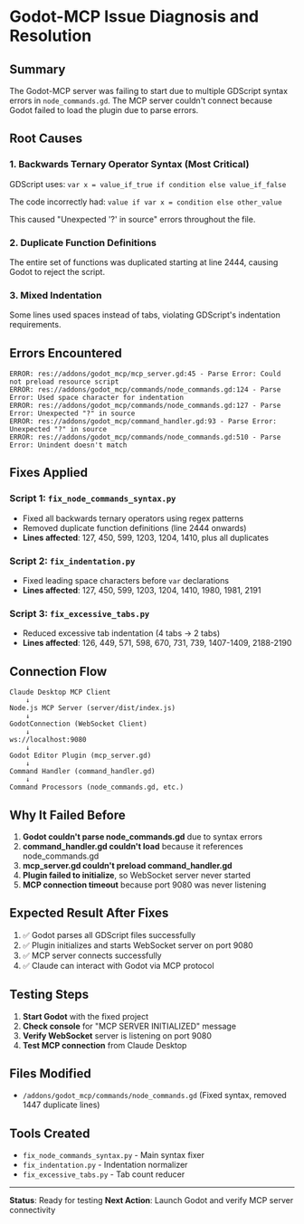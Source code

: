 # Godot-MCP Issue Diagnosis and Resolution

## Summary
The Godot-MCP server was failing to start due to multiple GDScript syntax errors in `node_commands.gd`. The MCP server couldn't connect because Godot failed to load the plugin due to parse errors.

## Root Causes

### 1. **Backwards Ternary Operator Syntax** (Most Critical)
GDScript uses: `var x = value_if_true if condition else value_if_false`

The code incorrectly had: `value if var x = condition else other_value`

This caused "Unexpected '?' in source" errors throughout the file.

### 2. **Duplicate Function Definitions**
The entire set of functions was duplicated starting at line 2444, causing Godot to reject the script.

### 3. **Mixed Indentation**
Some lines used spaces instead of tabs, violating GDScript's indentation requirements.

## Errors Encountered

```
ERROR: res://addons/godot_mcp/mcp_server.gd:45 - Parse Error: Could not preload resource script
ERROR: res://addons/godot_mcp/commands/node_commands.gd:124 - Parse Error: Used space character for indentation
ERROR: res://addons/godot_mcp/commands/node_commands.gd:127 - Parse Error: Unexpected "?" in source
ERROR: res://addons/godot_mcp/command_handler.gd:93 - Parse Error: Unexpected "?" in source
ERROR: res://addons/godot_mcp/commands/node_commands.gd:510 - Parse Error: Unindent doesn't match
```

## Fixes Applied

### Script 1: `fix_node_commands_syntax.py`
- Fixed all backwards ternary operators using regex patterns
- Removed duplicate function definitions (line 2444 onwards)
- **Lines affected**: 127, 450, 599, 1203, 1204, 1410, plus all duplicates

### Script 2: `fix_indentation.py`
- Fixed leading space characters before `var` declarations
- **Lines affected**: 127, 450, 599, 1203, 1204, 1410, 1980, 1981, 2191

### Script 3: `fix_excessive_tabs.py`
- Reduced excessive tab indentation (4 tabs → 2 tabs)
- **Lines affected**: 126, 449, 571, 598, 670, 731, 739, 1407-1409, 2188-2190

## Connection Flow

```
Claude Desktop MCP Client
    ↓
Node.js MCP Server (server/dist/index.js)
    ↓
GodotConnection (WebSocket Client)
    ↓
ws://localhost:9080
    ↓
Godot Editor Plugin (mcp_server.gd)
    ↓
Command Handler (command_handler.gd)
    ↓
Command Processors (node_commands.gd, etc.)
```

## Why It Failed Before

1. **Godot couldn't parse node_commands.gd** due to syntax errors
2. **command_handler.gd couldn't load** because it references node_commands.gd
3. **mcp_server.gd couldn't preload command_handler.gd**
4. **Plugin failed to initialize**, so WebSocket server never started
5. **MCP connection timeout** because port 9080 was never listening

## Expected Result After Fixes

1. ✅ Godot parses all GDScript files successfully
2. ✅ Plugin initializes and starts WebSocket server on port 9080
3. ✅ MCP server connects successfully
4. ✅ Claude can interact with Godot via MCP protocol

## Testing Steps

1. **Start Godot** with the fixed project
2. **Check console** for "MCP SERVER INITIALIZED" message
3. **Verify WebSocket** server is listening on port 9080
4. **Test MCP connection** from Claude Desktop

## Files Modified

- `/addons/godot_mcp/commands/node_commands.gd` (Fixed syntax, removed 1447 duplicate lines)

## Tools Created

- `fix_node_commands_syntax.py` - Main syntax fixer
- `fix_indentation.py` - Indentation normalizer
- `fix_excessive_tabs.py` - Tab count reducer

---

**Status**: Ready for testing
**Next Action**: Launch Godot and verify MCP server connectivity
